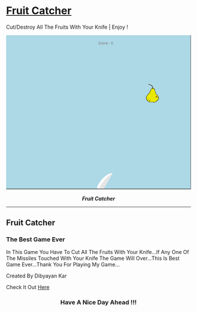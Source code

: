 # [Fruit Catcher]( https://dibyayan8992.github.io/Fruit-Catcher-2/)</h2>
Cut/Destroy All The Fruits With Your Knife | Enjoy !

![alt text](FC2.PNG)
<p align="center">
  <b><i>Fruit Catcher</i></b>

<br />
<hr />

<h2>Fruit Catcher</h2>

<h3>The Best Game Ever</h3>

In This Game You Have To Cut All The Fruits With Your Knife...If Any One Of The Missiles Touched With Your Knife The Game Will Over...This Is Best Game Ever...Thank You For Playing My Game...

Created By Dibyayan Kar

Check It Out [Here]( https://dibyayan8992.github.io/Fruit-Catcher-2/)

<h3 align="center">Have A Nice Day Ahead !!!</h3>
